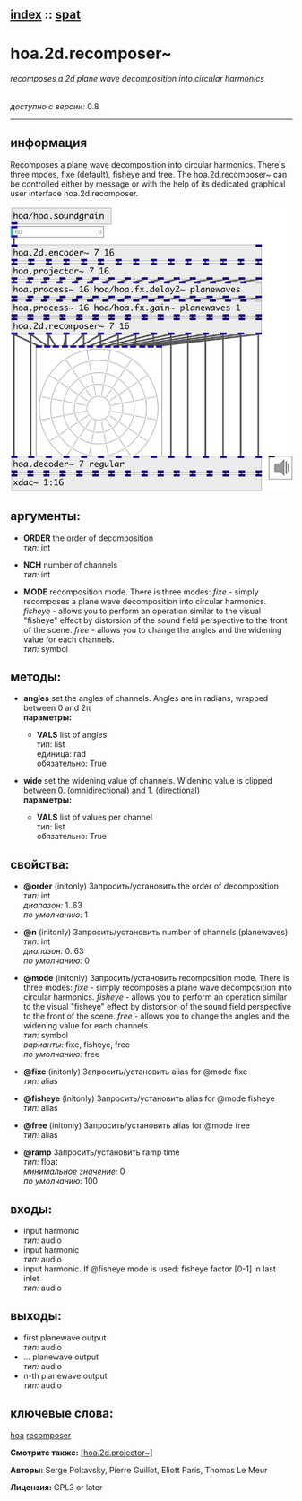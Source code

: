 [index](index.html) :: [spat](category_spat.html)
---

# hoa.2d.recomposer~

###### recomposes a 2d plane wave decomposition into circular harmonics

*доступно с версии:* 0.8

---


## информация
Recomposes a plane wave decomposition into circular harmonics. There&#39;s three modes, fixe (default), fisheye and free. The hoa.2d.recomposer~ can be controlled either by message or with the help of its dedicated graphical user interface hoa.2d.recomposer.


[![example](../examples/img/hoa.2d.recomposer~.jpg)](../examples/pd/hoa.2d.recomposer~.pd)



## аргументы:

* **ORDER**
the order of decomposition<br>
_тип:_ int<br>

* **NCH**
number of channels<br>
_тип:_ int<br>

* **MODE**
recomposition mode. There is three modes: *fixe* - simply recomposes a plane
wave decomposition into circular harmonics. *fisheye* - allows you to perform
an operation similar to the visual &#34;fisheye&#34; effect by distorsion of the sound
field perspective to the front of the scene. *free* - allows you to change the
angles and the widening value for each channels.<br>
_тип:_ symbol<br>



## методы:

* **angles**
set the angles of channels. Angles are in radians, wrapped between 0 and 2π<br>
  __параметры:__
  - **VALS** list of angles<br>
    тип: list <br>
    единица: rad <br>
    обязательно: True <br>

* **wide**
set the widening value of channels. Widening value is clipped between 0.
(omnidirectional) and 1. (directional)<br>
  __параметры:__
  - **VALS** list of values per channel<br>
    тип: list <br>
    обязательно: True <br>




## свойства:

* **@order** (initonly)
Запросить/установить the order of decomposition<br>
_тип:_ int<br>
_диапазон:_ 1..63<br>
_по умолчанию:_ 1<br>

* **@n** (initonly)
Запросить/установить number of channels (planewaves)<br>
_тип:_ int<br>
_диапазон:_ 0..63<br>
_по умолчанию:_ 0<br>

* **@mode** (initonly)
Запросить/установить recomposition mode. There is three modes: *fixe* - simply recomposes a plane
wave decomposition into circular harmonics. *fisheye* - allows you to perform
an operation similar to the visual &#34;fisheye&#34; effect by distorsion of the sound
field perspective to the front of the scene. *free* - allows you to change the
angles and the widening value for each channels.<br>
_тип:_ symbol<br>
_варианты:_ fixe, fisheye, free<br>
_по умолчанию:_ free<br>

* **@fixe** (initonly)
Запросить/установить alias for @mode fixe<br>
_тип:_ alias<br>

* **@fisheye** (initonly)
Запросить/установить alias for @mode fisheye<br>
_тип:_ alias<br>

* **@free** (initonly)
Запросить/установить alias for @mode free<br>
_тип:_ alias<br>

* **@ramp** 
Запросить/установить ramp time<br>
_тип:_ float<br>
_минимальное значение:_ 0<br>
_по умолчанию:_ 100<br>



## входы:

* input harmonic<br>
_тип:_ audio
* input harmonic<br>
_тип:_ audio
* input harmonic. If @fisheye mode is used: fisheye factor [0-1] in last inlet<br>
_тип:_ audio



## выходы:

* first planewave output<br>
_тип:_ audio
* ... planewave output<br>
_тип:_ audio
* n-th planewave output<br>
_тип:_ audio



## ключевые слова:

[hoa](keywords/hoa.html)
[recomposer](keywords/recomposer.html)



**Смотрите также:**
[\[hoa.2d.projector~\]](hoa.2d.projector~.html)




**Авторы:** Serge Poltavsky, Pierre Guillot, Eliott Paris, Thomas Le Meur




**Лицензия:** GPL3 or later





